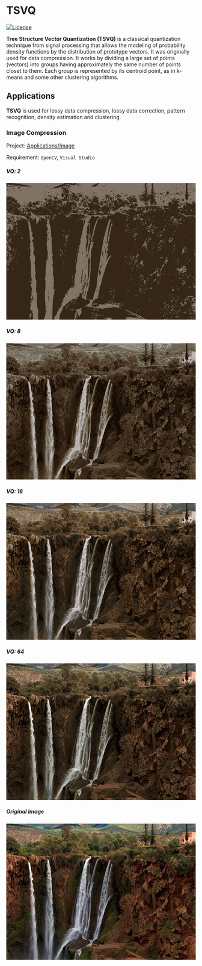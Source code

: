 # TSVQ
[![License](https://img.shields.io/badge/license-BSD-blue.svg)](LICENSE) 

**Tree Structure Vector Quantization (TSVQ)** is a classical quantization technique from signal processing that allows the modeling of probability density functions by the distribution of prototype vectors. It was originally used for data compression. It works by dividing a large set of points (vectors) into groups having approximately the same number of points closet to them. Each group is represented by its centroid point, as in k-means and some other clustering algorithms.

## Applications
**TSVQ** is used for lossy data compression, lossy data correction, pattern recognition, density estimation and clustering.

### Image Compression
Project: [Applications/Image](https://github.com/leechengpeng/TSVQ/tree/master/Applications/Image)

Requirement: `OpenCV`, `Visual Studio`
##### VQ: 2
![VQ2](Resources/Image/VQ2.jpg)
##### VQ: 8
![VQ8](Resources/Image/VQ8.jpg)
##### VQ: 16
![VQ16](Resources/Image/VQ16.jpg)
##### VQ: 64
![VQ64](Resources/Image/VQ64.jpg)
##### Original Image
![original](Resources/Image/waterfall.jpg)
